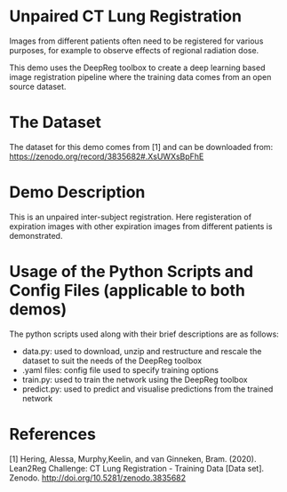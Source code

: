# Unpaired CT Lung Registration

Images from different patients often need to be registered for various purposes, for
example to observe effects of regional radiation dose. 

This demo uses the DeepReg toolbox to create a deep learning based image registration 
pipeline where the training data comes from an open source dataset.

# The Dataset

The dataset for this demo comes from [1] and can be downloaded from:
https://zenodo.org/record/3835682#.XsUWXsBpFhE

# Demo Description
This is an unpaired inter-subject registration. Here registeration of expiration 
images with other expiration images from different patients is demonstrated.

# Usage of the Python Scripts and Config Files (applicable to both demos)

The python scripts used along with their brief descriptions are as follows:

- data.py: used to download, unzip and restructure and rescale the dataset to suit 
the needs of the DeepReg toolbox
- .yaml files: config file used to specify training options
- train.py: used to train the network using the DeepReg toolbox
- predict.py: used to predict and visualise predictions from the trained network

# References

[1] Hering, Alessa, Murphy,Keelin, and van Ginneken, Bram. (2020). Lean2Reg Challenge:
CT Lung Registration - Training Data [Data set]. Zenodo.
http://doi.org/10.5281/zenodo.3835682
